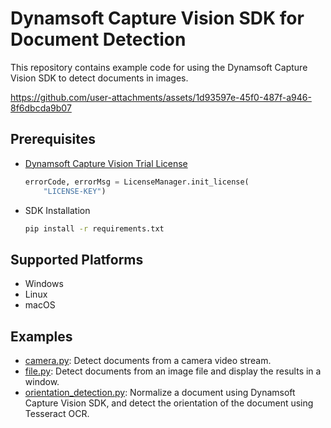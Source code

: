 # Dynamsoft Capture Vision SDK for Document Detection
This repository contains example code for using the Dynamsoft Capture Vision SDK to detect documents in images.

https://github.com/user-attachments/assets/1d93597e-45f0-487f-a946-8f6dbcda9b07

## Prerequisites
- [Dynamsoft Capture Vision Trial License](https://www.dynamsoft.com/customer/license/trialLicense/?product=dcv&package=cross-platform)
    
    ```python
    errorCode, errorMsg = LicenseManager.init_license(
        "LICENSE-KEY")
    ```
    
- SDK Installation
 
    ```bash
    pip install -r requirements.txt
    ```

## Supported Platforms
- Windows
- Linux
- macOS
    
  
## Examples
- [camera.py](./camera.py): Detect documents from a camera video stream.
- [file.py](./file.py): Detect documents from an image file and display the results in a window.
- [orientation_detection.py](./orientation_detection.py): Normalize a document using Dynamsoft Capture Vision SDK, and detect the orientation of the document using Tesseract OCR.